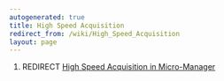 ```yaml
---
autogenerated: true
title: High Speed Acquisition
redirect_from: /wiki/High_Speed_Acquisition
layout: page
---
```


1.  REDIRECT [High Speed Acquisition in
    Micro-Manager](High_Speed_Acquisition_in_Micro-Manager "wikilink")
